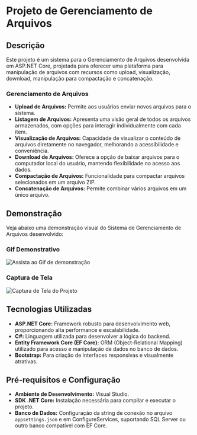 # Projeto de Gerenciamento de Arquivos

## Descrição
Este projeto é um sistema para o Gerenciamento de Arquivos desenvolvida em ASP.NET Core, projetada para oferecer uma plataforma para manipulação de arquivos com recursos como upload, visualização, download, manipulação para compactação e concatenação.

### Gerenciamento de Arquivos
- **Upload de Arquivos:** Permite aos usuários enviar novos arquivos para o sistema.
- **Listagem de Arquivos:** Apresenta uma visão geral de todos os arquivos armazenados, com opções para interagir individualmente com cada item.
- **Visualização de Arquivos:** Capacidade de visualizar o conteúdo de arquivos diretamente no navegador, melhorando a acessibilidade e conveniência.
- **Download de Arquivos:** Oferece a opção de baixar arquivos para o computador local do usuário, mantendo flexibilidade no acesso aos dados.
- **Compactação de Arquivos:** Funcionalidade para compactar arquivos selecionados em um arquivo ZIP.
- **Concatenação de Arquivos:** Permite combinar vários arquivos em um único arquivo.

## Demonstração
Veja abaixo uma demonstração visual do Sistema de Gerenciamento de Arquivos desenvolvido:

### Gif Demonstrativo
![Assista ao Gif de demonstração](https://github.com/Jonas-Emir/upload-e-download-de-arquivos/blob/feature/ImplementacaoUploadArquivos/demonstracaoUploadArquivos.gif)

### Captura de Tela
![Captura de Tela do Projeto](https://github.com/Jonas-Emir/upload-e-download-de-arquivos/blob/feature/ImplementacaoUploadArquivos/ImagemDemonstrativaColagem.png)

## Tecnologias Utilizadas
- **ASP.NET Core:** Framework robusto para desenvolvimento web, proporcionando alta performance e escalabilidade.
- **C#:** Linguagem utilizada para desenvolver a lógica do backend.
- **Entity Framework Core (EF Core):** ORM (Object-Relational Mapping) utilizado para acesso e manipulação de dados no banco de dados.
- **Bootstrap:** Para criação de interfaces responsivas e visualmente atrativas.

## Pré-requisitos e Configuração
- **Ambiente de Desenvolvimento:** Visual Studio.
- **SDK .NET Core:** Instalação necessária para compilar e executar o projeto.
- **Banco de Dados:** Configuração da string de conexão no arquivo `appsettings.json` e em ConfigureServices, suportando SQL Server ou outro banco compatível com EF Core.
